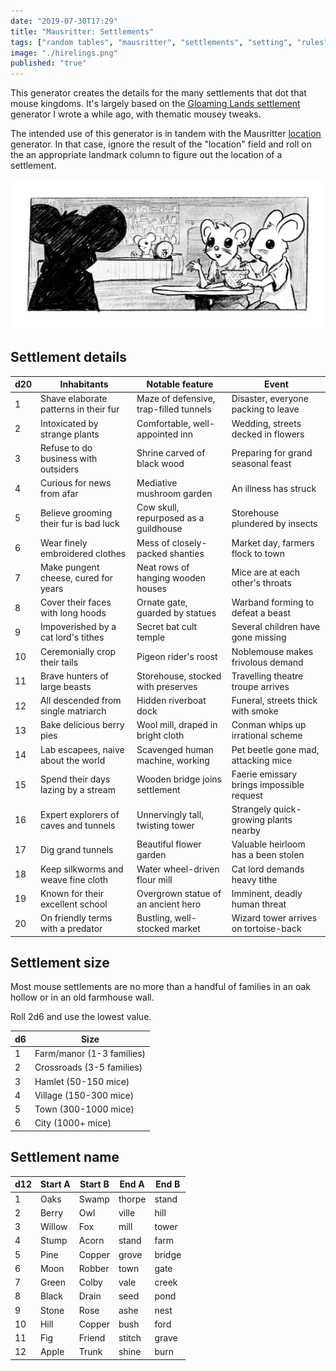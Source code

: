 ```yaml
---
date: "2019-07-30T17:29"
title: "Mausritter: Settlements"
tags: ["random tables", "mausritter", "settlements", "setting", "rules"]
image: "./hirelings.png"
published: "true"
---
```


This generator creates the details for the many settlements that dot that mouse kingdoms. It's largely based on the [Gloaming Lands settlement](/2018-12-10-settlements/) generator I wrote a while ago, with thematic mousey tweaks.

The intended use of this generator is in tandem with the Mausritter [location](/2019-07-24-mausritter-locations/) generator. In that case, ignore the result of the "location" field and roll on the an appropriate landmark column to figure out the location of a settlement.

<div class="image-container">
    <img src="./hirelings.png" title="" />
</div>

<table-roller table="sizes,settlements,names" buttons='[["Random settlement", {
    "Name": "d4:NameFormat",
    "Size": "2d6:lowest:Size",
    "Location": "d20:Location",
    "Inhabitants": "d20:Inhabitants",
    "Notable feature": "d20:Notable feature",
    "Event": "d20:Event"
}]]' data='{
    "NameFormat": ["{Start A}{End A}", "{Start B}{End B}", "{Start A}{End B}", "{Start B}{End A}"],
    "Location": ["Anthill","Beech, lightning split","Bone-white tree","Cow skeleton","Field of flowers","Field of wheat","Hedge row","Hollow tree stump","Huge flat rock","Lily-lined pond","Massive fallen tree","Old craggy oak","Old farmhouse","Quiet dirt road","Rabbit warren","Sparrow nest","Stand of pine trees","Steep hill","Stone wall","Tangle of fig roots","Abandoned shack","Bright clearing","Cascading waterfalls","Cliff face","Cold, fresh spring","Dense underbrush","Face in ancient oak","Fox hole","Grove of ferns","Hollow tree stump","Huge pine tree","Human walking track","Human-made clearing","Meandering brook","Overgrown ruins","Ring of stones","Rocky outcropping","Sunken hollow","Tangle of roots","Termite-riddled tree","Canal lock","Converging tributaries","Draping willow","Eroded riverbank","Fallen tree crossing","High waterfall","Huge boulder","Huge concrete dam","Isolated island","Muddy flats","Rocky rapids","Row of dead trees","Silty dam","Stepping-stones","Stone bridge","Stoney shallows","Submerged trash","Sunken barge","Twisted roots","Wooden bridge","Abandoned car","Apartment balcony ","Blackberry hedge","Busy road","Drainpipe outlet","Dumped furniture","Greenhouse","Mouse ruins","Newly built house","Overgrown garden bed","Pigeon nest","Pile of trash","Rocky riverbed","Shopping trolley","Stagnant pond","Steel bridge","Trash-filled skip","Tree-lined footpath","Underground car park","Woodshed"]
}'></table-roller>

## Settlement details

<div data-table-marker="settlements" class="table-wide"></div>

| d20 | Inhabitants                            | Notable feature                        | Event                                     |
|-----|----------------------------------------|----------------------------------------|-------------------------------------------|
| 1   | Shave elaborate patterns in their fur  | Maze of defensive, trap-filled tunnels | Disaster, everyone packing to leave       |
| 2   | Intoxicated by strange plants          | Comfortable, well-appointed inn        | Wedding, streets decked in flowers        |
| 3   | Refuse to do business with outsiders   | Shrine carved of black wood            | Preparing for grand seasonal feast        |
| 4   | Curious for news from afar             | Mediative mushroom garden              | An illness has struck                     |
| 5   | Believe grooming their fur is bad luck | Cow skull, repurposed as a guildhouse  | Storehouse plundered by insects           |
| 6   | Wear finely embroidered clothes        | Mess of closely-packed shanties        | Market day, farmers flock to town         |
| 7   | Make pungent cheese, cured for years   | Neat rows of hanging wooden houses     | Mice are at each other's throats          |
| 8   | Cover their faces with long hoods      | Ornate gate, guarded by statues        | Warband forming to defeat a beast         |
| 9   | Impoverished by a cat lord's tithes    | Secret bat cult temple                 | Several children have gone missing        |
| 10  | Ceremonially crop their tails          | Pigeon rider's roost                   | Noblemouse makes frivolous demand         |
| 11  | Brave hunters of large beasts          | Storehouse, stocked with preserves     | Travelling theatre troupe arrives         |
| 12  | All descended from single matriarch    | Hidden riverboat dock                  | Funeral, streets thick with smoke         |
| 13  | Bake delicious berry pies              | Wool mill, draped in bright cloth      | Conman whips up irrational scheme         |
| 14  | Lab escapees, naive about the world    | Scavenged human machine, working       | Pet beetle gone mad, attacking mice       |
| 15  | Spend their days lazing by a stream    | Wooden bridge joins settlement         | Faerie emissary brings impossible request |
| 16  | Expert explorers of caves and tunnels  | Unnervingly tall, twisting tower       | Strangely quick-growing plants nearby     |
| 17  | Dig grand tunnels                      | Beautiful flower garden                | Valuable heirloom has a been stolen       |
| 18  | Keep silkworms and weave fine cloth    | Water wheel-driven flour mill          | Cat lord demands heavy tithe              |
| 19  | Known for their excellent school       | Overgrown statue of an ancient hero    | Imminent, deadly human threat             |
| 20  | On friendly terms with a predator      | Bustling, well-stocked market          | Wizard tower arrives on tortoise-back     |

<div className="column-container">
<div className="column-2">

## Settlement size

Most mouse settlements are no more than a handful of families in an oak hollow or in an old farmhouse wall.

Roll 2d6 and use the lowest value.

<div data-table-marker="sizes"></div>

| d6  | Size    
|-----|---------------
| 1   | Farm/manor (1-3 families)
| 2   | Crossroads (3-5 families)
| 3   | Hamlet (50-150 mice)
| 4   | Village (150-300 mice)
| 5   | Town (300-1000 mice)
| 6   | City (1000+ mice)

</div>
<div className="column-2">

## Settlement name

<div data-table-marker="names"></div>

| d12 | Start A | Start B | End A  | End B  |
|-----|---------|---------|--------|--------|
| 1   | Oaks    | Swamp   | thorpe | stand  |
| 2   | Berry   | Owl     | ville  | hill   |
| 3   | Willow  | Fox     | mill   | tower  |
| 4   | Stump   | Acorn   | stand  | farm   |
| 5   | Pine    | Copper  | grove  | bridge |
| 6   | Moon    | Robber  | town   | gate   |
| 7   | Green   | Colby   | vale   | creek  |
| 8   | Black   | Drain   | seed   | pond   |
| 9   | Stone   | Rose    | ashe   | nest   |
| 10  | Hill    | Copper  | bush   | ford   |
| 11  | Fig     | Friend  | stitch | grave  |
| 12  | Apple   | Trunk   | shine  | burn   |

</div>
</div>
